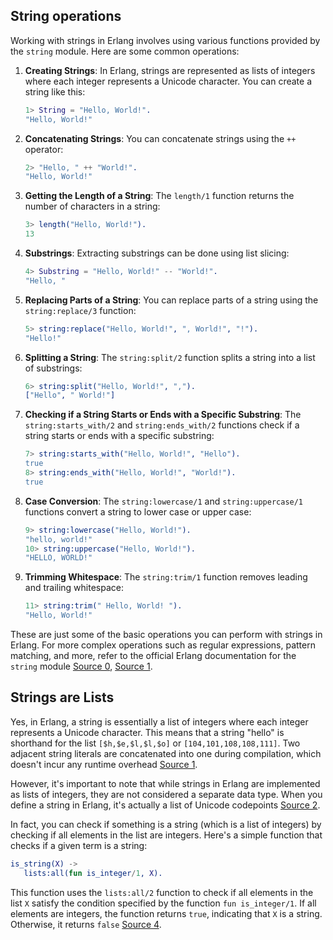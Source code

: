 
## String operations

Working with strings in Erlang involves using various functions provided by the `string` module. Here are some common operations:

1. **Creating Strings**: In Erlang, strings are represented as lists of integers where each integer represents a Unicode character. You can create a string like this:

   ```erlang
   1> String = "Hello, World!".
   "Hello, World!"
   ```

2. **Concatenating Strings**: You can concatenate strings using the `++` operator:

   ```erlang
   2> "Hello, " ++ "World!".
   "Hello, World!"
   ```

3. **Getting the Length of a String**: The `length/1` function returns the number of characters in a string:

   ```erlang
   3> length("Hello, World!").
   13
   ```

4. **Substrings**: Extracting substrings can be done using list slicing:

   ```erlang
   4> Substring = "Hello, World!" -- "World!".
   "Hello, "
   ```

5. **Replacing Parts of a String**: You can replace parts of a string using the `string:replace/3` function:

   ```erlang
   5> string:replace("Hello, World!", ", World!", "!").
   "Hello!"
   ```

6. **Splitting a String**: The `string:split/2` function splits a string into a list of substrings:

   ```erlang
   6> string:split("Hello, World!", ",").
   ["Hello", " World!"]
   ```

7. **Checking if a String Starts or Ends with a Specific Substring**: The `string:starts_with/2` and `string:ends_with/2` functions check if a string starts or ends with a specific substring:

   ```erlang
   7> string:starts_with("Hello, World!", "Hello").
   true
   8> string:ends_with("Hello, World!", "World!").
   true
   ```

8. **Case Conversion**: The `string:lowercase/1` and `string:uppercase/1` functions convert a string to lower case or upper case:

   ```erlang
   9> string:lowercase("Hello, World!").
   "hello, world!"
   10> string:uppercase("Hello, World!").
   "HELLO, WORLD!"
   ```

9. **Trimming Whitespace**: The `string:trim/1` function removes leading and trailing whitespace:

   ```erlang
   11> string:trim(" Hello, World! ").
   "Hello, World!"
   ```

These are just some of the basic operations you can perform with strings in Erlang. For more complex operations such as regular expressions, pattern matching, and more, refer to the official Erlang documentation for the `string` module [Source 0](https://www.erlang.org/doc/man/string), [Source 1](https://www.erlang.org/docs/17/man/string).

## Strings are Lists

Yes, in Erlang, a string is essentially a list of integers where each integer represents a Unicode character. This means that a string "hello" is shorthand for the list `[$h,$e,$l,$l,$o]` or `[104,101,108,108,111]`. Two adjacent string literals are concatenated into one during compilation, which doesn't incur any runtime overhead [Source 1](https://www.erlang.org/doc/reference_manual/data_types.html).

However, it's important to note that while strings in Erlang are implemented as lists of integers, they are not considered a separate data type. When you define a string in Erlang, it's actually a list of Unicode codepoints [Source 2](https://www.erlang.org/doc/man/string).

In fact, you can check if something is a string (which is a list of integers) by checking if all elements in the list are integers. Here's a simple function that checks if a given term is a string:

```erlang
is_string(X) ->
   lists:all(fun is_integer/1, X).
```

This function uses the `lists:all/2` function to check if all elements in the list `X` satisfy the condition specified by the function `fun is_integer/1`. If all elements are integers, the function returns `true`, indicating that `X` is a string. Otherwise, it returns `false` [Source 4](https://lethain.com/distinguishing-strings-from-lists-in-erlang/).